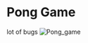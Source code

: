 # Pong Game
lot of bugs
![Pong_game](https://github.com/sudeepsudhevan/python-small-projects/assets/31392327/28e55c44-9912-4288-81de-a7da179bf74f)
